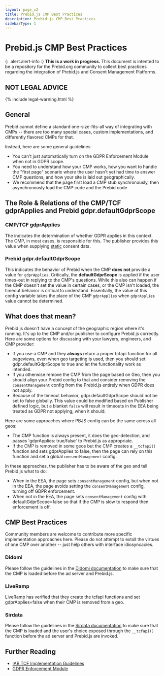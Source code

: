 ```yaml
---
layout: page_v2
title: Prebid.js CMP Best Practices
description: Prebid.js CMP Best Practices
sidebarType: 1
---
```


# Prebid.js CMP Best Practices

{: .alert.alert-info :}
**This is a work in progress.** This document is intented to be a repository for the
Prebid.org community to collect best practices regarding the integration
of Prebid.js and Consent Management Platforms.

## NOT LEGAL ADVICE

{% include legal-warning.html %}

## General

Prebid cannot define a standard one-size-fits-all way of integrating with CMPs -- there are too many special cases, custom implementations, and differently
flavored CMPs for that.

Instead, here are some general guidelines:

- You can't just automatically turn on the GDPR Enforcement Module when not in GDPR scope.
- You need to understand how your CMP works, how you want to handle the "first page" scenario where the user hasn't yet had time to answer CMP questions, and how your site is laid out geographically.
- We recommend that the page first load a CMP stub synchronously, then asynchronously load the CMP code and the Prebid code

## The Role & Relations of the CMP/TCF gdprApplies and Prebid gdpr.defaultGdprScope

### CMP/TCF gdprApplies

The indicates the determination of whether GDPR applies in this context. The CMP, in most cases, is responsible for this. The publisher provides this value when supplying [static](/dev-docs/modules/consentManagementTcf.html) consent data.

### Prebid gdpr.defaultGdprScope

This indicates the behavior of Prebid when the CMP **does not** provide a value for `gdprApplies`. Critically, the **defaultGdprScope** is applied if the user times-out in replying to the CMP's questions. While this also can happen if the CMP doesn't set the value in certain cases, or the CMP isn't loaded, the timeout behavior is critical to understand. Essentially, the value of this config variable takes the place of the CMP `gdprApplies` when `gdprApplies` value cannot be determined.

## What does that mean?

Prebid.js doesn't have a concept of the geographic region where it's running. It's up to the CMP and/or publisher to configure Prebid.js correctly. Here are some options for discussing with your lawyers, engineers, and CMP provider:

- If you use a CMP and they **always** return a proper tcfapi function for all pageviews, even when geo targeting is used, then you should set gdpr.defaultGdprScope to true and let the functionality work as intended.
- If you otherwise remove the CMP from the page based on Geo, then you should align your Prebid config to that and consider removing the `consentManagement` config from the Prebid.js entirely when GDPR does not apply.
- Because of the timeout behavior, gdpr.defaultGdprScope should not be set to false globally. This value could be modified based on Publisher defined logic, but a blanket `false` will result in timeouts in the EEA being treated as GDPR not applying, when it should.

Here are some approaches where PBJS config can be the same across all geos:

- The CMP function is always present, it does the geo-detection, and passes 'gdprApplies: true/false' to Prebid.js as appropriate.
- If the CMP is removed in some geos but the CMP creates a `__tcfapi()` function and sets gdprApplies to false, then the page can rely on this function and set a global `consentManagement` config.

In these approaches, the publisher has to be aware of the geo and tell Prebid.js what to do:

- When in the EEA, the page sets `consentManagement` config, but when not in the EEA, the page avoids setting the `consentManagement` config, turning off GDPR enforcement.
- When not in the EEA, the page sets `consentManagement` config with defaultGdprScope=false so that if the CMP is slow to respond then enforcement is off.

## CMP Best Practices

Community members are welcome to contribute more specific implementation
approaches here. Please do not attempt to extoll the virtues of one CMP
over another -- just help others with interface idiosyncacies.

### Didomi

Please follow the guidelines in the [Didomi documentation](https://developers.didomi.io/cmp/web-sdk/third-parties/custom-integrations/no-tag-manager) to make sure that the CMP is loaded before the ad server and Prebid.js.

### LiveRamp

LiveRamp has verified that they create the tcfapi functions and set gdprApplies=false when their CMP is removed from a geo.

### Sirdata

Please follow the guidelines in the [Sirdata documentation](https://cmp.docs.sirdata.net/v/en/script-management/tag-conditioning) to make sure that the CMP is loaded and the user's choice exposed through the `__tcfapi()` function before the ad server and Prebid.js are invoked.

## Further Reading

- [IAB TCF Implementation Guidelines](https://github.com/InteractiveAdvertisingBureau/GDPR-Transparency-and-Consent-Framework/blob/master/TCFv2/TCF-Implementation-Guidelines.md)
- [GDPR Enforcement Module](/dev-docs/modules/gdprEnforcement.html)

